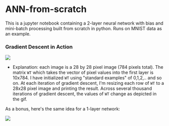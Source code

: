 # ANN-from-scratch

This is a jupyter notebook containing a 2-layer neural network with bias and mini-batch processing built from scratch in python. Runs on MNIST data as an example.

### Gradient Descent in Action

![](grad.gif)

- Explanation: each image is a 28 by 28 pixel image (784 pixels total). The matrix ```WT``` which takes the vector of pixel values into the first layer is 10x784. I have initialized ```WT``` using "standard examples" of 0,1,2,.. and so on. At each iteration of gradient descent, I'm resizing each row of ```WT``` to a 28x28 pixel image and printing the result. Across several thousand iterations of gradient descent, the values of ```WT``` change as depicted in the gif.

As a bonus, here's the same idea for a 1-layer network:

![](grad_1_layer.gif)